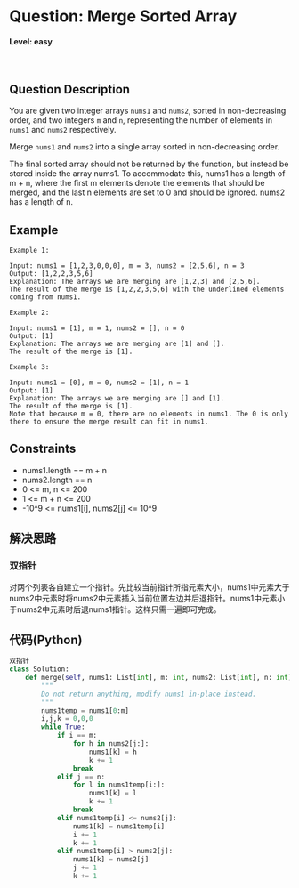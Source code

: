 # Question: Merge Sorted Array
#### Level: easy
<br>

## Question Description
You are given two integer arrays `nums1` and `nums2`, sorted in non-decreasing order, and two integers `m` and `n`, representing the number of elements in `nums1` and `nums2` respectively.

Merge `nums1` and `nums2` into a single array sorted in non-decreasing order.

The final sorted array should not be returned by the function, but instead be stored inside the array nums1. To accommodate this, nums1 has a length of m + n, where the first m elements denote the elements that should be merged, and the last n elements are set to 0 and should be ignored. nums2 has a length of n.

## Example
```
Example 1:

Input: nums1 = [1,2,3,0,0,0], m = 3, nums2 = [2,5,6], n = 3
Output: [1,2,2,3,5,6]
Explanation: The arrays we are merging are [1,2,3] and [2,5,6].
The result of the merge is [1,2,2,3,5,6] with the underlined elements coming from nums1.
```
```
Example 2:

Input: nums1 = [1], m = 1, nums2 = [], n = 0
Output: [1]
Explanation: The arrays we are merging are [1] and [].
The result of the merge is [1].
```
```
Example 3:

Input: nums1 = [0], m = 0, nums2 = [1], n = 1
Output: [1]
Explanation: The arrays we are merging are [] and [1].
The result of the merge is [1].
Note that because m = 0, there are no elements in nums1. The 0 is only there to ensure the merge result can fit in nums1.
```

## Constraints
* nums1.length == m + n
* nums2.length == n
* 0 <= m, n <= 200
* 1 <= m + n <= 200
* -10^9 <= nums1[i], nums2[j] <= 10^9

## 解决思路
### 双指针

对两个列表各自建立一个指针。先比较当前指针所指元素大小，nums1中元素大于nums2中元素时将nums2中元素插入当前位置左边并后退指针。nums1中元素小于nums2中元素时后退nums1指针。这样只需一遍即可完成。

## 代码(Python)

```Python
双指针
class Solution:
    def merge(self, nums1: List[int], m: int, nums2: List[int], n: int) -> None:
        """
        Do not return anything, modify nums1 in-place instead.
        """
        nums1temp = nums1[0:m]
        i,j,k = 0,0,0
        while True:
            if i == m:
                for h in nums2[j:]:
                    nums1[k] = h
                    k += 1
                break
            elif j == n:
                for l in nums1temp[i:]:
                    nums1[k] = l
                    k += 1
                break
            elif nums1temp[i] <= nums2[j]:
                nums1[k] = nums1temp[i]
                i += 1
                k += 1      
            elif nums1temp[i] > nums2[j]:
                nums1[k] = nums2[j]
                j += 1
                k += 1
```